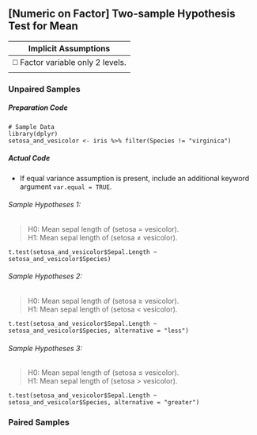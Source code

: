 ## \[Numeric on Factor\] Two-sample Hypothesis Test for Mean

| Implicit Assumptions |
| :---: |
| :white_medium_square: Factor variable only 2 levels. |
### Unpaired Samples
##### Preparation Code
```
# Sample Data
library(dplyr)
setosa_and_vesicolor <- iris %>% filter(Species != "virginica")
```
##### Actual Code
- If equal variance assumption is present, include an additional keyword argument `var.equal = TRUE`.
###### Sample Hypotheses 1:
>H0: Mean sepal length of (setosa = vesicolor).</br>
>H1: Mean sepal length of (setosa ≠ vesicolor).
```
t.test(setosa_and_vesicolor$Sepal.Length ~ setosa_and_vesicolor$Species)
```
###### Sample Hypotheses 2:
>H0: Mean sepal length of (setosa ≥ vesicolor).</br>
>H1: Mean sepal length of (setosa < vesicolor).
```
t.test(setosa_and_vesicolor$Sepal.Length ~ setosa_and_vesicolor$Species, alternative = "less")
```
###### Sample Hypotheses 3:
>H0: Mean sepal length of (setosa ≤ vesicolor).</br>
>H1: Mean sepal length of (setosa > vesicolor).
```
t.test(setosa_and_vesicolor$Sepal.Length ~ setosa_and_vesicolor$Species, alternative = "greater")
```
### Paired Samples
